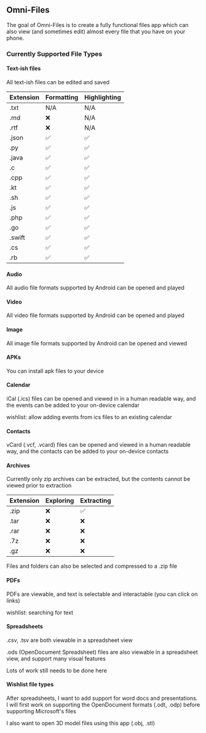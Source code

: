 ## Omni-Files

The goal of Omni-Files is to create a fully functional files app which can also view (and sometimes 
edit) almost every file that you have on your phone.

### Currently Supported File Types

#### Text-ish files
All text-ish files can be edited and saved

| Extension | Formatting | Highlighting |
|-----------|------------|--------------|
| .txt      | N/A        | N/A          |
| .md       | ❌          | N/A          |
| .rtf      | ❌          | N/A          |
| .json     | ✅          | ✅            |
| .py       | ✅          | ✅            |
| .java     | ✅          | ✅            |
| .c        | ✅          | ✅            |
| .cpp      | ✅          | ✅            |
| .kt       | ✅          | ✅            |
| .sh       | ✅          | ✅            |
| .js       | ✅          | ✅            |
| .php      | ✅          | ✅            |
| .go       | ✅          | ✅            |
| .swift    | ✅          | ✅            |
| .cs       | ✅          | ✅            |
| .rb       | ✅          | ✅            |

#### Audio
All audio file formats supported by Android can be opened and played

#### Video
All video file formats supported by Android can be opened and played

#### Image
All image file formats supported by Android can be opened and viewed

#### APKs
You can install apk files to your device

#### Calendar
iCal (.ics) files can be opened and viewed in in a human readable way, and the events can be added to your on-device calendar

wishlist: allow adding events from ics files to an existing calendar

#### Contacts
vCard (.vcf, .vcard) files can be opened and viewed in a human readable way, and the contacts can be added to your on-device contacts

#### Archives
Currently only zip archives can be extracted, but the contents cannot be viewed prior to extraction

| Extension | Exploring | Extracting |
|-----------|-----------|------------|
| .zip      | ❌         | ✅          |
| .tar      | ❌         | ❌          |
| .rar      | ❌         | ❌          |
| .7z       | ❌         | ❌          |
| .gz       | ❌         | ❌          |

Files and folders can also be selected and compressed to a .zip file

#### PDFs
PDFs are viewable, and text is selectable and interactable (you can click on links)

wishlist: searching for text

#### Spreadsheets
.csv, .tsv are both viewable in a spreadsheet view

.ods (OpenDocument Spreadsheet) files are also viewable in a spreadsheet view, and support many visual features

Lots of work still needs to be done here

#### Wishlist file types

After spreadsheets, I want to add support for word docs and presentations. 
I will first work on supporting the OpenDocument formats (.odt, .odp) before supporting Microsoft's files

I also want to open 3D model files using this app (.obj, .stl)
